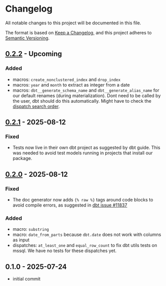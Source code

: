 # Changelog

All notable changes to this project will be documented in this file.

The format is based on [Keep a Changelog](https://keepachangelog.com/en/1.1.0/),
and this project adheres to [Semantic Versioning](https://semver.org/spec/v2.0.0.html).

## [0.2.2] - Upcoming

### Added
-   macros: `create_nonclustered_index` and `drop_index`
-   macros: `year` and `month` to extract as integer from a date
-   macros: `dbt__generate_schema_name` and `dbt__generate_alias_name` for our default renames (during materialization). Dont need to be called by the user, dbt should do this automatically. Might have to check the [dispatch search order](https://docs.getdbt.com/reference/dbt-jinja-functions/dispatch#overriding-global-macros).

## [0.2.1] - 2025-08-12

### Fixed

-   Tests now live in their own dbt project as suggested by dbt guide. This was needed
    to avoid test models running in projects that install our package.

## [0.2.0] - 2025-08-12

### Fixed

-   The doc generator now adds `{% raw %}` tags around code blocks to avoid compile errors,
    as suggested in [dbt issue #11837](https://github.com/dbt-labs/dbt-core/issues/11837)

### Added

-   macro: `substring`
-   macro: `date_from_parts` because `dbt.date` does not work with columns as input
-   dispatches: `at_least_one` and `equal_row_count` to fix dbt utils tests on mssql.
    We have no tests for these dispatches yet.

## 0.1.0 - 2025-07-24

-   initial commit

[0.2.2]: https://github.com/linkFISH-Consulting/dbt-lf_utils/compare/v0.2.1...v0.2.2
[0.2.1]: https://github.com/linkFISH-Consulting/dbt-lf_utils/compare/v0.2.0...v0.2.1
[0.2.0]: https://github.com/linkFISH-Consulting/dbt-lf_utils/compare/v0.1.0...v0.2.0

